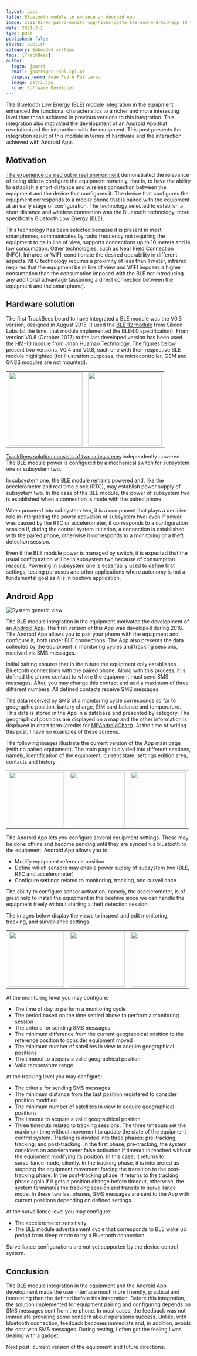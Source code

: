 ```yaml
---
layout: post
title: Bluetooth module to enhance an Android App
image: 2021-01-06-patri-monitoring-hives-post5-ble-and-android-app_TB_v0.8.png
date: 2021-2-1
type: post
published: false
status: publish
category: Embedded systems
tags: [TrackBees]
author:
  login: jpatri
  email: jpatri@cc.isel.ipl.pt
  display_name: João Pedro Patriarca
  image: patri.jpg
  role: Software Developer
---
```


The Bluetooth Low Energy (BLE) module integration in the equipment enhanced the functional characteristics to a richer and more interesting level than those achieved in previous versions to this integration. This integration also motivated the development of an Android App.that revolutionized the interaction with the equipment. This post presents the integration result of this module in terms of hardware and the interaction achieved with Android App.

## Motivation

[The experience carried out in real environment](https://cc.isel.pt/embedded%20systems/2020/12/20/patri-monitoring-hives-test-with-bees-colony/) demonstrated the relevance of being able to configure the equipment remotely, that is, to have the ability to establish a short distance and wireless connection between the equipment and the device that configures it. The device that configures the equipment corresponds to a mobile phone that is paired with the equipment at an early stage of configuration. The technology selected to establish a short distance and wireless connection was the Bluetooth technology, more specifically Bluetooth Low Energy (BLE).

This technology has been selected because it is present in most smartphones, communicates by radio frequency not requiring the equipment to be in line of view, supports connections up to 10 meters and is low consumption. Other technologies, such as Near Field Connection (NFC), Infrared or WIFI, conditionate the desired operability in different aspects. NFC technology requires a proximity of less than 1 meter, infrared requires that the equipment be in line of view and WIFI imposes a higher consumption than the consumption imposed with the BLE not introducing any additional advantage (assuming a direct connection between the equipment and the smartphone).

## Hardware solution

The first TrackBees board to have integrated a BLE module was the V0.3 version, designed in August 2015. It used the [BLE112 module](https://www.silabs.com/wireless/bluetooth/bluegiga-low-energy-legacy-modules/device.ble112) from Silicon Labs (at the time, that module implemented the BLE4.0 specification). From version V0.8 (October 2017) to the last developed version has been used the [HM-10 module](http://jnhuamao.cn/bluetooth.asp?id=1) from Jinan Huamao Technology. The figures below present two versions, V0.4 and V0.8, each one with their respective BLE module highlighted (for illustration purposes, the microcontroller, GSM and GNSS modules are not mounted).

<table>
<tr>
<td><img src="/assets/blog/2021-01-06-patri-monitoring-hives-post5-ble-and-android-app_TB_v0.4.png" width="200px"></td>
<td><img src="/assets/blog/2021-01-06-patri-monitoring-hives-post5-ble-and-android-app_TB_v0.8.png" width="200px"></td>
</tr>
</table>
<!--![Trackbees v0.4 board](/assets/blog/2021-01-06-patri-monitoring-hives-post5-ble-and-android-app_TB_v0.4.png "Trackbees v0.4 board")![Trackbees v0.8 board](/assets/blog/2021-01-06-patri-monitoring-hives-post5-ble-and-android-app_TB_v0.8.png "Trackbees v0.8 board")-->

[TrackBees solution consists of two subsystems](https://cc.isel.pt/embedded%20systems/2020/10/16/patri-monitoring-hives-battery-charge/) independently powered. The BLE module power is configured by a mechanical switch for subsystem one or subsystem two.

In subsystem one, the BLE module remains powered and, like the accelerometer and real time clock (RTC), may establish power supply of subsystem two. In the case of the BLE module, the power of subsystem two is established when a connection is made with the paired phone.

When powered into subsystem two, it is a component that plays a decisive role in interpreting the power activation of subsystem two: even if power was caused by the RTC or accelerometer, it corresponds to a configuration session if, during the control system initiation, a connection is established with the paired phone, otherwise it corresponds to a monitoring or a theft detection session.

Even if the BLE module power is managed by switch, it is expected that the usual configuration will be in subsystem two because of consumption reasons. Powering in subsystem one is essentially used to define first settings, testing purposes and other applications where autonomy is not a fundamental goal as it is in beehive application.

## Android App

![System generic view](/assets/blog/2021-01-06-patri-monitoring-hives-post5-ble-and-android-app-system-communication.png "System generic view")

The BLE module integration in the equipment motivated the development of an [Android App](https://github.com/jpatri/GuardTracker). The first version of this App was developed during 2016. The Android App allows you to pair your phone with the equipment and configure it, both under BLE connections. The App also presents the data collected by the equipment in monitoring cycles and tracking sessions, received via SMS messages.

Initial pairing ensures that in the future the equipment only establishes Bluetooth connections with the paired phone. Along with this process, it is defined the phone contact to where the equipment must send SMS messages. After, you may change this contact and add a maximum of three different numbers. All defined contacts receive SMS messages.

The data received by SMS of a monitoring cycle corresponds so far to geographic position, battery charge, SIM card balance and temperature. This data is stored in the App in a database and presented by category. The geographical positions are displayed on a map and the other information is displayed in chart form (credits for [MPAndroidChart](https://weeklycoding.com/mpandroidchart-documentation/)). At the time of writing this post, I have no examples of these screens.

The following images illustrate the current version of the App main page (with no paired equipment). The main page is divided into different sections, namely, identification of the equipment, current state, settings edition area, contacts and history.

<table>
<tr>
<td><img src="/assets/blog/2021-01-06-patri-monitoring-hives-post5-ble-and-android-app_main1.png" width="150px"></td>
<td><img src="/assets/blog/2021-01-06-patri-monitoring-hives-post5-ble-and-android-app_main2.png" width="150px"></td>
<td><img src="/assets/blog/2021-01-06-patri-monitoring-hives-post5-ble-and-android-app_main3.png" width="150px"></td>
</tr>
</table>
<!--
![Android App main page - Id and current state](/assets/blog/2021-01-06-patri-monitoring-hives-post5-ble-and-android-app_main1.png "Android App main page - Id and current state")  ![Android App main page - Settings edition area](/assets/blog/2021-01-06-patri-monitoring-hives-post5-ble-and-android-app_main2.png "Android App main page - Settings edition area")  ![Android App main page - Contacts and history](/assets/blog/2021-01-06-patri-monitoring-hives-post5-ble-and-android-app_main3.png "Android App main page  - Contacts and history")
-->
<!--<img src="/assets/blog/2020-12-03-patri-monitoring-hives-post4-test-with-bees-colony-v06.png" width="350px">-->

The Android App lets you configure several equipment settings. These may be done offline and become pending until they are synced via bluetooth to the equipment. Android App allows you to:

* Modify equipment reference position
* Define which sensors may enable power supply of subsystem two (BLE, RTC and accelerometer)
* Configure settings related to monitoring, tracking, and surveillance

The ability to configure sensor activation, namely, the accelerometer, is of great help to install the equipment in the beehive since we can handle the equipment freely without starting a theft detection session.

The images below display the views to inspect and edit monitoring, tracking, and surveillance settings.

<table>
<tr>
<td><img src="/assets/blog/2021-01-06-patri-monitoring-hives-post5-ble-and-android-app_mon.png" width="150px"></td>
<td><img src="/assets/blog/2021-01-06-patri-monitoring-hives-post5-ble-and-android-app_track.png" width="150px"></td>
<td><img src="/assets/blog/2021-01-06-patri-monitoring-hives-post5-ble-and-android-app_vig.png" width="150px"></td>
</tr>
</table>
<!--![Monitorization screen](/assets/blog/2021-01-06-patri-monitoring-hives-post5-ble-and-android-app_mon.png "Monitorization screen")  ![Tracking screen](/assets/blog/2021-01-06-patri-monitoring-hives-post5-ble-and-android-app_track.png "Tracking screen")  ![Surveillance screen](/assets/blog/2021-01-06-patri-monitoring-hives-post5-ble-and-android-app_vig.png "Surveillance screen")
-->

At the monitoring level you may configure:

* The time of day to perform a monitoring cycle
* The period based on the time settled above to perform a monitoring session
* The criteria for sending SMS messages
* The minimum difference from the current geographical position to the reference position to consider equipment moved
* The minimum number of satellites in view to acquire geographical positions
* The timeout to acquire a valid geographical position
* Valid temperature range.

At the tracking level you may configure:

* The criteria for sending SMS messages
* The minimum distance from the last position registered to consider position modified
* The minimum number of satellites in view to acquire geographical positions
* The timeout to acquire a valid geographical position
* Three timeouts related to tracking sessions. The three timeouts set the maximum time without movement to update the state of the equipment control system. Tracking is divided into three phases: pre-tracking; tracking; and post-tracking. In the first phase, pre-tracking, the system considers an accelerometer false activation if timeout is reached without the equipment modifying its position. In this case, it returns to surveillance mode, silently. In the tracking phase, it is interpreted as stopping the equipment movement forcing the transition to the post-tracking phase. In the post-tracking phase, it returns to the tracking phase again if it gets a position change before timeout, otherwise, the system terminates the tracking session and transits to surveillance mode. In these two last phases, SMS messages are sent to the App with current positions depending on defined settings.

At the surveillance level you may configure:

* The accelerometer sensitivity
* The BLE module advertisement cycle that corresponds to BLE wake up period from sleep mode to try a Bluetooth connection

Surveillance configurations are not yet supported by the device control system.

## Conclusion

The BLE module integration in the equipment and the Android App development made the user interface much more friendly, practical and interesting than the defined before this integration. Before this integration, the solution implemented for equipment pairing and configuring depends on SMS messages sent from the phone. In most cases, the feedback was not immediate providing some concern about operations success. Unlike, with bluetooth connection, feedback becomes immediate and, in addition, avoids the cost with SMS messages. During testing, I often got the feeling I was dealing with a gadget.

Next post: current version of the equipment and future directions.
